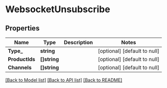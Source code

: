 # WebsocketUnsubscribe

## Properties
Name | Type | Description | Notes
------------ | ------------- | ------------- | -------------
**Type_** | **string** |  | [optional] [default to null]
**ProductIds** | **[]string** |  | [optional] [default to null]
**Channels** | **[]string** |  | [optional] [default to null]

[[Back to Model list]](../README.md#documentation-for-models) [[Back to API list]](../README.md#documentation-for-api-endpoints) [[Back to README]](../README.md)


